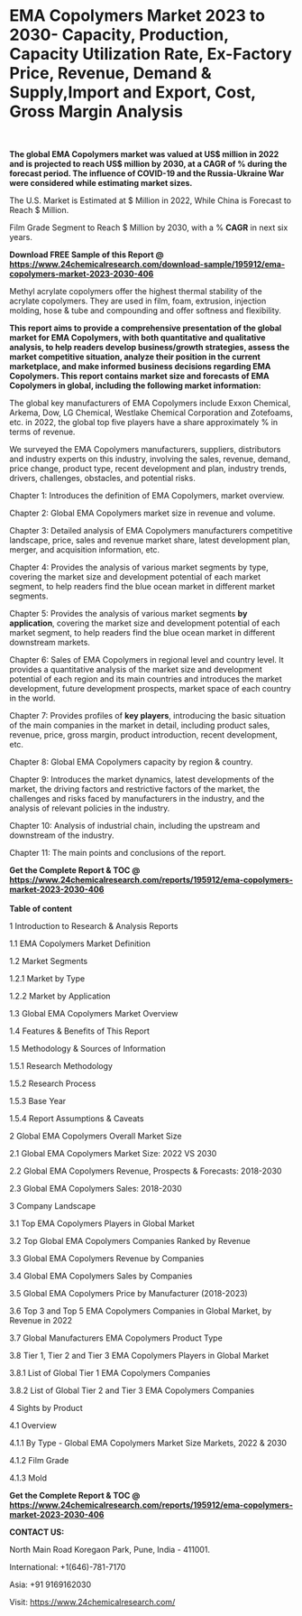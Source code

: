 <h1>EMA Copolymers Market 2023 to 2030- Capacity, Production, Capacity Utilization Rate, Ex-Factory Price, Revenue, Demand & Supply,Import and Export, Cost, Gross Margin Analysis</h1><br/><p><strong>The global EMA Copolymers market was valued at US$ million in 2022 and is projected to reach US$ million by 2030, at a <strong>CAGR</strong> of % during the forecast period. The influence of COVID-19 and the Russia-Ukraine War were considered while estimating market sizes.</strong></p><p>The U.S. Market is Estimated at $ Million in 2022, While China is Forecast to Reach $ Million.</p><p>Film Grade Segment to Reach $ Million by 2030, with a % <strong>CAGR</strong> in next six years.</p><div><b>Download FREE Sample of this Report @ <a href="https://www.24chemicalresearch.com/download-sample/195912/ema-copolymers-market-2023-2030-406">https://www.24chemicalresearch.com/download-sample/195912/ema-copolymers-market-2023-2030-406</a></b></div><p>Methyl acrylate copolymers offer the highest thermal stability of the acrylate copolymers. They are used in film, foam, extrusion, injection molding, hose & tube and compounding and offer softness and flexibility.</p><p><strong>This report aims to provide a comprehensive presentation of the global market for EMA Copolymers, with both quantitative and qualitative analysis, to help readers develop business/growth strategies, assess the market competitive situation, analyze their position in the current marketplace, and make informed business decisions regarding EMA Copolymers. This report contains market size and forecasts of EMA Copolymers in global, including the following market information:</strong></p><p>The global key manufacturers of EMA Copolymers include Exxon Chemical, Arkema, Dow, LG Chemical, Westlake Chemical Corporation and Zotefoams, etc. in 2022, the global top five players have a share approximately % in terms of revenue.</p><p>We surveyed the EMA Copolymers manufacturers, suppliers, distributors and industry experts on this industry, involving the sales, revenue, demand, price change, product type, recent development and plan, industry trends, drivers, challenges, obstacles, and potential risks.</p><p>Chapter 1: Introduces the definition of EMA Copolymers, market overview.</p><p>Chapter 2: Global EMA Copolymers market size in revenue and volume.</p><p>Chapter 3: Detailed analysis of EMA Copolymers manufacturers competitive landscape, price, sales and revenue market share, latest development plan, merger, and acquisition information, etc.</p><p>Chapter 4: Provides the analysis of various market segments by type, covering the market size and development potential of each market segment, to help readers find the blue ocean market in different market segments.</p><p>Chapter 5: Provides the analysis of various market segments <strong>by application</strong>, covering the market size and development potential of each market segment, to help readers find the blue ocean market in different downstream markets.</p><p>Chapter 6: Sales of EMA Copolymers in regional level and country level. It provides a quantitative analysis of the market size and development potential of each region and its main countries and introduces the market development, future development prospects, market space of each country in the world.</p><p>Chapter 7: Provides profiles of <strong>key players</strong>, introducing the basic situation of the main companies in the market in detail, including product sales, revenue, price, gross margin, product introduction, recent development, etc.</p><p>Chapter 8: Global EMA Copolymers capacity by region & country.</p><p>Chapter 9: Introduces the market dynamics, latest developments of the market, the driving factors and restrictive factors of the market, the challenges and risks faced by manufacturers in the industry, and the analysis of relevant policies in the industry.</p><p>Chapter 10: Analysis of industrial chain, including the upstream and downstream of the industry.</p><p>Chapter 11: The main points and conclusions of the report.</p><div><b>Get the Complete Report & TOC @ <a href="https://www.24chemicalresearch.com/reports/195912/ema-copolymers-market-2023-2030-406">https://www.24chemicalresearch.com/reports/195912/ema-copolymers-market-2023-2030-406</a></b></div><br><b>Table of content</b><p>1 Introduction to Research & Analysis Reports<br />
 
  1.1 EMA Copolymers Market Definition<br />
 
  1.2 Market Segments<br />
 
  1.2.1 Market by Type<br />
 
  1.2.2 Market by Application<br />
 
  1.3 Global EMA Copolymers Market Overview<br />
 
  1.4 Features & Benefits of This Report<br />
 
  1.5 Methodology & Sources of Information<br />
 
  1.5.1 Research Methodology<br />
 
  1.5.2 Research Process<br />
 
  1.5.3 Base Year<br />
 
  1.5.4 Report Assumptions & Caveats<br />
 
 2 Global EMA Copolymers Overall Market Size<br />
 
  2.1 Global EMA Copolymers Market Size: 2022 VS 2030<br />
 
  2.2 Global EMA Copolymers Revenue, Prospects & Forecasts: 2018-2030<br />
 
  2.3 Global EMA Copolymers Sales: 2018-2030<br />
 
 3 Company Landscape<br />
 
  3.1 Top EMA Copolymers Players in Global Market<br />
 
  3.2 Top Global EMA Copolymers Companies Ranked by Revenue<br />
 
  3.3 Global EMA Copolymers Revenue by Companies<br />
 
  3.4 Global EMA Copolymers Sales by Companies<br />
 
  3.5 Global EMA Copolymers Price by Manufacturer (2018-2023)<br />
 
  3.6 Top 3 and Top 5 EMA Copolymers Companies in Global Market, by Revenue in 2022<br />
 
  3.7 Global Manufacturers EMA Copolymers Product Type<br />
 
  3.8 Tier 1, Tier 2 and Tier 3 EMA Copolymers Players in Global Market<br />
 
  3.8.1 List of Global Tier 1 EMA Copolymers Companies<br />
 
  3.8.2 List of Global Tier 2 and Tier 3 EMA Copolymers Companies<br />
 
 4 Sights by Product<br />
 
  4.1 Overview<br />
 
  4.1.1 By Type - Global EMA Copolymers Market Size Markets, 2022 & 2030<br />
 
  4.1.2 Film Grade<br />
 
  4.1.3 Mold<br><div><b>Get the Complete Report & TOC @ <a href="https://www.24chemicalresearch.com/reports/195912/ema-copolymers-market-2023-2030-406">https://www.24chemicalresearch.com/reports/195912/ema-copolymers-market-2023-2030-406</a></b></div></p>
 
 <b>CONTACT US:</b><br>
 
 North Main Road Koregaon Park, Pune, India - 411001.<br/>
 
 International: +1(646)-781-7170<br/>
 
 Asia: +91 9169162030<br/>
 
 Visit: <a href="https://www.24chemicalresearch.com/">https://www.24chemicalresearch.com/</a>
 
 <br>
